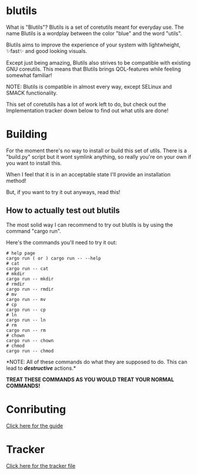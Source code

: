 # blutils

What is "Blutils"? Blutils is a set of coretutils meant for everyday use.
The name Blutils is a wordplay between the color "blue" and the word "utils".

Blutils aims to improve the experience of your system with lightwheight, :sparkles:fast:sparkles: and good looking visuals.

Except just being amazing, Blutils also strives to be compatible with existing GNU coreutils. This means that Blutils brings QOL-features while feeling somewhat familiar!

NOTE: Blutils is compatible in almost every way, except SELinux and SMACK functionality.

This set of coretutils has a lot of work left to do, but check out the Implementation tracker down below to find out what utils are done!

# Building

For the moment there's no way to install or build this set of utils. There is a "build.py" script but it wont symlink anything, so really you're on your own if you want to install this.

When I feel that it is in an acceptable state I'll provide an installation method!

But, if you want to try it out anyways, read this!

## How to actually test out blutils

The most solid way I can recommend to try out blutils is by using the command "cargo run".

Here's the commands you'll need to try it out:

```
# help page
cargo run ( or ) cargo run -- --help
# cat
cargo run -- cat
# mkdir
cargo run -- mkdir
# rmdir
cargo run -- rmdir
# mv
cargo run -- mv
# cp
cargo run -- cp
# ln
cargo run -- ln
# rm
cargo run -- rm
# chown
cargo run -- chown
# chmod
cargo run -- chmod
```

\*NOTE: All of these commands do what they are supposed to do. This can lead to **_destructive_** actions.\*

**TREAT THESE COMMANDS AS YOU WOULD TREAT YOUR NORMAL COMMANDS!**

# Conributing

[Click here for the guide](/CONTRIBUTING.md)

# Tracker

[Click here for the tracker file](/TRACKER.md)
